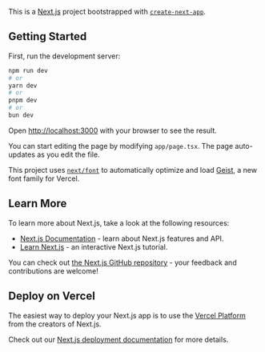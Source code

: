 This is a [Next.js](https://nextjs.org) project bootstrapped with [`create-next-app`](https://nextjs.org/docs/app/api-reference/cli/create-next-app).

## Getting Started

First, run the development server:

```bash
npm run dev
# or
yarn dev
# or
pnpm dev
# or
bun dev
```

Open [http://localhost:3000](http://localhost:3000) with your browser to see the result.

You can start editing the page by modifying `app/page.tsx`. The page auto-updates as you edit the file.

This project uses [`next/font`](https://nextjs.org/docs/app/building-your-application/optimizing/fonts) to automatically optimize and load [Geist](https://vercel.com/font), a new font family for Vercel.

## Learn More

To learn more about Next.js, take a look at the following resources:

- [Next.js Documentation](https://nextjs.org/docs) - learn about Next.js features and API.
- [Learn Next.js](https://nextjs.org/learn) - an interactive Next.js tutorial.

You can check out [the Next.js GitHub repository](https://github.com/vercel/next.js) - your feedback and contributions are welcome!

## Deploy on Vercel

The easiest way to deploy your Next.js app is to use the [Vercel Platform](https://vercel.com/new?utm_medium=default-template&filter=next.js&utm_source=create-next-app&utm_campaign=create-next-app-readme) from the creators of Next.js.

Check out our [Next.js deployment documentation](https://nextjs.org/docs/app/building-your-application/deploying) for more details.



<!-- 

##### General notes

==  first step run this command to create next project => npx create-next-app@latest

==  to make my project responsive i need to put each component inside container class

    i can modify container class in 'global.css' file like this 
    .container{
    @apply mx-auto px-4 md:px-8 lg:px-12;
    }


=== <Image src="" alt="" fill loading="eager" priority />   >>> fill property is to fill all div 
                                                            >>> loading="eager" is to load image before page load 
                                                            >>> priority is to load image immediately not lazy

===================================================================================================================================================
===================================================================================================================================================

### layout.tsx page

=== i can determine the font of the app

for example : 
--  import { Roboto } from "next/font/google";
   
    const roboto = Roboto({
    subsets: ["latin"],
    weight: ["400", "500", "700"],
    preload: true,  
    });

    <body
        className={roboto.className}
      >
        {children}
      </body>


===================================================================================================================================================
===================================================================================================================================================


### link.tsx page

==  the code is copy paste and the idea of that custom link component is :
    next.js prefetch all pages of all links when start app but because of that component 
    it will prefetch the page of determined link only when i hover on that link    

    don't forget to make the import Link step is from link component


===================================================================================================================================================
===================================================================================================================================================


### enums.ts page

==  it is useful as when i change name of value it will affect on all app


===================================================================================================================================================
===================================================================================================================================================


### header.tsx page

==  





===================================================================================================================================================
===================================================================================================================================================

### Navbar.tsx page

===  Best way to creat responsive menu:

        npm install lucide-react >>> which is icon library used in next.js

        import { Menu, XIcon } from "lucide-react";

        const [openMenu, setOpenMenu] = useState(false);

        <Button
        variant='secondary'
        size='sm'
        className="lg:hidden"
        onClick={() => setOpenMenu(true)}
        >
            <Menu className="!w-6 !h-6"/>
        </Button>

        <ul className={`fixed lg:static ${
            openMenu ? "left-0 z-50" : "-left-full "
            } top-0 px-10 py-20 lg:p-0 bg-background lg:bg-transparent transition-all duration-200 h-full lg:h-auto flex-col lg:flex-row w-full lg:w-auto flex items-start lg:items-center gap-10`}>
          
        <Button
        variant="secondary"
        size="sm"
        className="absolute top-10 right-10 lg:hidden"
        onClick={() => setOpenMenu(false)}
        >
            <XIcon className="!w-6 !h-6" />
        </Button>







 -->
